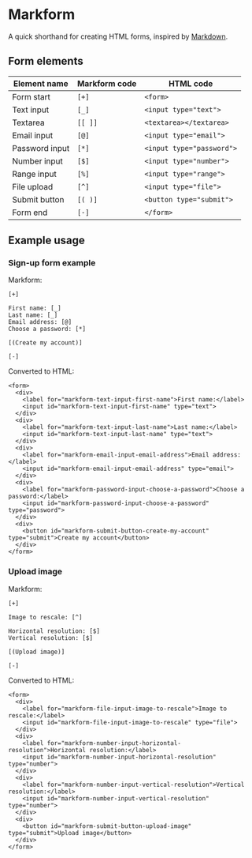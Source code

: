 # Markform

A quick shorthand for creating HTML forms, inspired by [Markdown](https://daringfireball.net/projects/markdown/).

## Form elements

| Element name | Markform code | HTML code |
| --- | -- | -- |
| Form start | `[+]` | `<form>` |
| Text input | `[_]` | `<input type="text">` |
| Textarea | `[[ ]]` | `<textarea></textarea>` |
| Email input | `[@]` | `<input type="email">` |
| Password input |`[*]` | `<input type="password">` |
| Number input | `[$]` | `<input type="number">` |
| Range input | `[%]` | `<input type="range">` |
| File upload | `[^]` | `<input type="file">` |
| Submit button | `[( )]` | `<button type="submit">` |
| Form end | `[-]` | `</form>` |

## Example usage

### Sign-up form example

Markform:

```
[+]

First name: [_]
Last name: [_]
Email address: [@]
Choose a password: [*]

[(Create my account)]

[-]
```

Converted to HTML:

```
<form>
  <div>
    <label for="markform-text-input-first-name">First name:</label>
    <input id="markform-text-input-first-name" type="text">
  </div>
  <div>
    <label for="markform-text-input-last-name">Last name:</label>
    <input id="markform-text-input-last-name" type="text">
  </div>
  <div>
    <label for="markform-email-input-email-address">Email address:</label>
    <input id="markform-email-input-email-address" type="email">
  </div>
  <div>
    <label for="markform-password-input-choose-a-password">Choose a password:</label>
    <input id="markform-password-input-choose-a-password" type="password">
  </div>
  <div>
    <button id="markform-submit-button-create-my-account" type="submit">Create my account</button>
  </div>
</form>
```

### Upload image

Markform:

```
[+]

Image to rescale: [^]

Horizontal resolution: [$]
Vertical resolution: [$]

[(Upload image)]

[-]
```

Converted to HTML:

```
<form>
  <div>
    <label for="markform-file-input-image-to-rescale">Image to rescale:</label>
    <input id="markform-file-input-image-to-rescale" type="file">
  </div>
  <div>
    <label for="markform-number-input-horizontal-resolution">Horizontal resolution:</label>
    <input id="markform-number-input-horizontal-resolution" type="number">
  </div>
  <div>
    <label for="markform-number-input-vertical-resolution">Vertical resolution:</label>
    <input id="markform-number-input-vertical-resolution" type="number">
  </div>
  <div>
    <button id="markform-submit-button-upload-image" type="submit">Upload image</button>
  </div>
</form>
